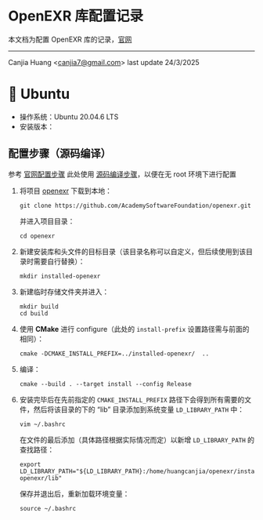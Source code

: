 # OpenEXR 库配置记录

本文档为配置 OpenEXR 库的记录，[官网](https://openexr.com/en/latest/)

---

Canjia Huang <<canjia7@gmail.com>> last update 24/3/2025

# :penguin: Ubuntu

- 操作系统：Ubuntu 20.04.6 LTS
- 安装版本：

## 配置步骤（源码编译）

参考 [官网配置步骤](https://openexr.com/en/latest/install.html) 此处使用 [源码编译步骤](https://openexr.com/en/latest/install.html#build-from-source)，以便在无 root 环境下进行配置

1. 将项目 [openexr](https://github.com/AcademySoftwareFoundation/openexr) 下载到本地：

    ```
    git clone https://github.com/AcademySoftwareFoundation/openexr.git
    ```

    并进入项目目录：

    ```
    cd openexr
    ```

2. 新建安装库和头文件的目标目录（该目录名称可以自定义，但后续使用到该目录时需要自行替换）：

    ```
    mkdir installed-openexr
    ```

3. 新建临时存储文件夹并进入：

    ```
    mkdir build
    cd build
    ```

4. 使用 **CMake** 进行 configure（此处的 `install-prefix` 设置路径需与前面的相同）：

    ```
    cmake -DCMAKE_INSTALL_PREFIX=../installed-openexr/  ..
    ```

5. 编译：

    ```
    cmake --build . --target install --config Release
    ```

6. 安装完毕后在先前指定的 `CMAKE_INSTALL_PREFIX` 路径下会得到所有需要的文件，然后将该目录的下的 “lib” 目录添加到系统变量 `LD_LIBRARY_PATH` 中：

    ```
    vim ~/.bashrc
    ```

    在文件的最后添加（具体路径根据实际情况而定）以新增 `LD_LIBRARY_PATH` 的查找路径：

    ```
    export LD_LIBRARY_PATH="${LD_LIBRARY_PATH}:/home/huangcanjia/openexr/installed-openexr/lib"
    ```

    保存并退出后，重新加载环境变量：

    ```
    source ~/.bashrc
    ```
